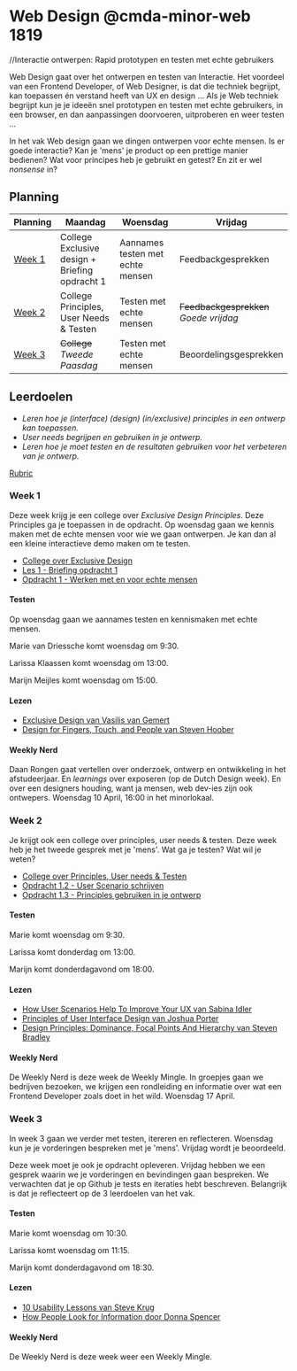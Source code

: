 # Web Design @cmda-minor-web 1819
//Interactie ontwerpen: Rapid prototypen en testen met echte gebruikers

Web Design gaat over het ontwerpen en testen van Interactie. Het voordeel van een Frontend Developer, of Web Designer, is dat die techniek begrijpt, kan toepassen én verstand heeft van UX en design ... Als je Web techniek begrijpt kun je je ideeën snel prototypen en testen met echte gebruikers, in een browser, en dan aanpassingen doorvoeren, uitproberen en weer testen ...

In het vak Web design gaan we dingen ontwerpen voor echte mensen. Is er goede interactie? Kan je 'mens' je product op een prettige manier bedienen? Wat voor principes heb je gebruikt en getest? En zit er wel _nonsense_ in?


## Planning

| Planning  | Maandag  |  Woensdag | Vrijdag  |
|---|---|---|---|
| <a href=#week-1>Week 1</a>  | College Exclusive design + Briefing opdracht 1  | Aannames testen met echte mensen  | Feedbackgesprekken  |
| <a href=#week-2>Week 2</a>  | College Principles, User Needs & Testen  | Testen met echte mensen  | <del>Feedbackgesprekken</del><br>_Goede vrijdag_  |
| <a href=#week-3>Week 3</a>  | <del>College</del><br>_Tweede Paasdag_  | Testen met echte mensen  | Beoordelingsgesprekken  |


## Leerdoelen
- _Leren hoe je (interface) (design) (in/exclusive) principles in een ontwerp kan toepassen._
- _User needs begrijpen en gebruiken in je ontwerp._
- _Leren hoe je moet testen en de resultaten gebruiken voor het verbeteren van je ontwerp._


[Rubric](https://docs.google.com/spreadsheets/d/1KpPZXGFWDdw4Y_pcyCYT-OdU2MLnE_i_F0W4rzd7TPg/edit?usp=sharing)



### Week 1
Deze week krijg je een college over _Exclusive Design Principles_. Deze Principles ga je toepassen in de opdracht. Op woensdag gaan we kennis maken met de echte mensen voor wie we gaan ontwerpen. Je kan dan al een kleine interactieve demo maken om te testen.


- [College over Exclusive Design](https://drive.google.com/open?id=1wGhSJ0sYZw2f7PhiyI9d12aW4nfvkt47)
- [Les 1 - Briefing opdracht 1](https://docs.google.com/presentation/d/1-DU6Nj_N-inT4CGFh_sHZN4RA0XEVkow1qSPF14Ltog/edit?usp=sharing)
- [Opdracht 1 - Werken met en voor echte mensen](Opdracht1.md)


#### Testen
Op woensdag gaan we aannames testen en kennismaken met echte mensen.

Marie van Driessche komt woensdag om 9:30.

Larissa Klaassen komt woensdag om 13:00.

Marijn Meijles komt woensdag om 15:00.


#### Lezen
- [Exclusive Design van Vasilis van Gemert](https://exclusive-design.vasilis.nl/)
- [Design for Fingers, Touch, and People van Steven Hoober](https://www.uxmatters.com/mt/archives/2017/03/design-for-fingers-touch-and-people-part-1.php)

#### Weekly Nerd
Daan Rongen gaat vertellen over onderzoek, ontwerp en ontwikkeling in het afstudeerjaar. En _learnings_ over exposeren (op de Dutch Design week). En over een designers houding, want ja mensen, web dev-ies zijn ook ontwepers.  Woensdag 10 April, 16:00 in het minorlokaal.



### Week 2
Je krijgt ook een college over principles, user needs & testen. Deze week heb je het tweede gesprek met je 'mens'. Wat ga je testen? Wat wil je weten?

- [College over Principles, User needs & Testen](https://docs.google.com/presentation/d/13cYkzwAmlMyh4UcO94kMYMKe7GHQGm-OWxVs1wFarPI/edit?usp=sharing)
- [Opdracht 1.2 - User Scenario  schrijven](https://docs.google.com/presentation/d/13cYkzwAmlMyh4UcO94kMYMKe7GHQGm-OWxVs1wFarPI/edit#slide=id.g510bb03d2a_0_591d)
- [Opdracht 1.3 - Principles gebruiken in je ontwerp ](https://docs.google.com/presentation/d/13cYkzwAmlMyh4UcO94kMYMKe7GHQGm-OWxVs1wFarPI/edit#slide=id.g510bb03d2a_0_597)

#### Testen
Marie komt woensdag om 9:30.

Larissa komt donderdag om 13:00.

Marijn komt donderdagavond om 18:00.


#### Lezen
- [How User Scenarios Help To Improve Your UX van Sabina Idler](https://usabilla.com/blog/how-user-scenarios-help-to-improve-your-ux/)
- [Principles of User Interface Design van Joshua Porter](http://bokardo.com/principles-of-user-interface-design/)
- [Design Principles: Dominance, Focal Points And Hierarchy van Steven Bradley](https://www.smashingmagazine.com/2015/02/design-principles-dominance-focal-points-hierarchy/)



#### Weekly Nerd
De Weekly Nerd is deze week de Weekly Mingle. In groepjes gaan we bedrijven bezoeken, we krijgen een rondleiding en informatie over wat een Frontend Developer zoals doet in het wild. Woensdag 17 April.





### Week 3
In week 3 gaan we verder met testen, itereren en reflecteren. Woensdag kun je je vorderingen bespreken met je 'mens'. Vrijdag wordt je beoordeeld.

Deze week moet je ook je opdracht opleveren. Vrijdag hebben we een gesprek waarin we je vorderingen en bevindingen gaan bespreken. We verwachten dat je op Github je tests en iteraties hebt beschreven. Belangrijk is dat je reflecteert op de 3 leerdoelen van het vak.

#### Testen
Marie komt woensdag om 10:30.

Larissa komt woensdag om 11:15.

Marijn komt donderdagavond om 18:30.


#### Lezen
-  [10 Usability Lessons van Steve Krug](https://www.uxbooth.com/articles/10-usability-lessons-from-steve-krugs-dont-make-me-think/)
- [How People Look for Information door Donna Spencer](https://moodle.cmd.hva.nl/pluginfile.php/49531/mod_resource/content/0/How%20people%20look%20for%20information.pdf)

#### Weekly Nerd
De Weekly Nerd is deze week weer een Weekly Mingle.
